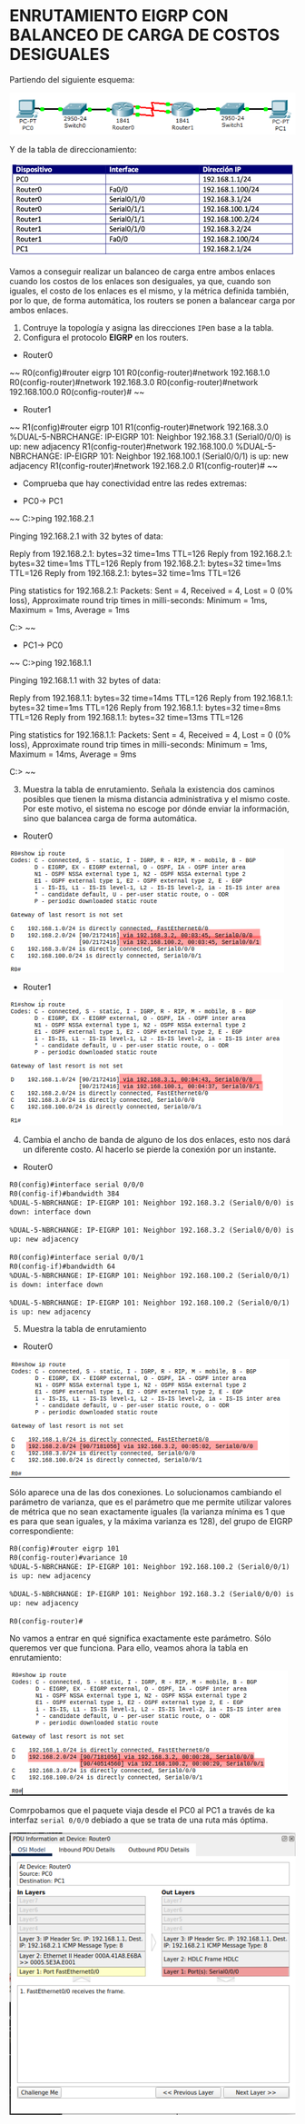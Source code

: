 # ENRUTAMIENTO EIGRP  CON BALANCEO DE CARGA DE COSTOS DESIGUALES

Partiendo del siguiente esquema:

![](img/001.png)

Y de la tabla de direccionamiento:

![](img/002.png)

Vamos a conseguir realizar un balanceo de carga entre ambos enlaces cuando los costos de los enlaces son desiguales, ya que, cuando son iguales, el costo de los enlaces es el mismo, y la métrica definida también, por lo que, de forma automática, los routers se ponen a balancear carga por ambos enlaces.

1. Contruye la topología y asigna las direcciones  `IP`en base a la tabla.
2. Configura el protocolo **EIGRP** en los routers.

+ Router0

~~
R0(config)#router eigrp 101
R0(config-router)#network 192.168.1.0
R0(config-router)#network 192.168.3.0
R0(config-router)#network 192.168.100.0
R0(config-router)#
~~

+ Router1

~~
R1(config)#router eigrp 101
R1(config-router)#network 192.168.3.0
%DUAL-5-NBRCHANGE: IP-EIGRP 101: Neighbor 192.168.3.1 (Serial0/0/0) is up: new adjacency
R1(config-router)#network 192.168.100.0
%DUAL-5-NBRCHANGE: IP-EIGRP 101: Neighbor 192.168.100.1 (Serial0/0/1) is up: new adjacency
R1(config-router)#network 192.168.2.0
R1(config-router)#
~~

+ Comprueba que hay conectividad entre las redes extremas:

+ PC0-> PC1

~~
C:\>ping 192.168.2.1

Pinging 192.168.2.1 with 32 bytes of data:

Reply from 192.168.2.1: bytes=32 time=1ms TTL=126
Reply from 192.168.2.1: bytes=32 time=1ms TTL=126
Reply from 192.168.2.1: bytes=32 time=1ms TTL=126
Reply from 192.168.2.1: bytes=32 time=1ms TTL=126

Ping statistics for 192.168.2.1:
    Packets: Sent = 4, Received = 4, Lost = 0 (0% loss),
Approximate round trip times in milli-seconds:
    Minimum = 1ms, Maximum = 1ms, Average = 1ms

C:\>
~~

+ PC1-> PC0

~~
C:\>ping 192.168.1.1

Pinging 192.168.1.1 with 32 bytes of data:

Reply from 192.168.1.1: bytes=32 time=14ms TTL=126
Reply from 192.168.1.1: bytes=32 time=1ms TTL=126
Reply from 192.168.1.1: bytes=32 time=8ms TTL=126
Reply from 192.168.1.1: bytes=32 time=13ms TTL=126

Ping statistics for 192.168.1.1:
    Packets: Sent = 4, Received = 4, Lost = 0 (0% loss),
Approximate round trip times in milli-seconds:
    Minimum = 1ms, Maximum = 14ms, Average = 9ms

C:\>
~~

3. Muestra la tabla de enrutamiento. Señala la existencia dos caminos posibles que tienen la misma distancia administrativa y el mismo coste. Por este motivo, el sistema no escoge por dónde enviar la información, sino que balancea carga de forma automática.

+ Router0


![](img/003.png)


+ Router1


![](img/004.png)


4. Cambia el ancho de banda de alguno de los dos enlaces, esto nos dará un diferente costo. Al hacerlo se pierde la conexión por un instante.

+ Router0

~~~
R0(config)#interface serial 0/0/0
R0(config-if)#bandwidth 384
%DUAL-5-NBRCHANGE: IP-EIGRP 101: Neighbor 192.168.3.2 (Serial0/0/0) is down: interface down

%DUAL-5-NBRCHANGE: IP-EIGRP 101: Neighbor 192.168.3.2 (Serial0/0/0) is up: new adjacency

R0(config)#interface serial 0/0/1
R0(config-if)#bandwidth 64
%DUAL-5-NBRCHANGE: IP-EIGRP 101: Neighbor 192.168.100.2 (Serial0/0/1) is down: interface down

%DUAL-5-NBRCHANGE: IP-EIGRP 101: Neighbor 192.168.100.2 (Serial0/0/1) is up: new adjacency

~~~

5. Muestra la tabla de enrutamiento

+ Router0

![](img/005.png)

Sólo aparece una de las dos conexiones. Lo solucionamos cambiando el parámetro de varianza, que es el parámetro que me permite utilizar valores de métrica que no sean exactamente iguales (la varianza mínima es 1 que es para que sean iguales, y la máxima varianza es 128), del grupo de EIGRP correspondiente:

~~~
R0(config)#router eigrp 101
R0(config-router)#variance 10
%DUAL-5-NBRCHANGE: IP-EIGRP 101: Neighbor 192.168.100.2 (Serial0/0/1) is up: new adjacency

%DUAL-5-NBRCHANGE: IP-EIGRP 101: Neighbor 192.168.3.2 (Serial0/0/0) is up: new adjacency

R0(config-router)#
~~~
No vamos a entrar en qué significa exactamente este parámetro. Sólo queremos ver
que funciona. Para ello, veamos ahora la tabla en enrutamiento:

![](img/006.png)

Comrpobamos que el paquete viaja desde el PC0 al PC1 a través de ka interfaz `serial 0/0/0` debiado a que se trata de una ruta más óptima.

![](img/007.png)